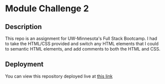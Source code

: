 # Module Challenge 2

## Description
This repo is an assignment for UW-Minnesota's Full Stack Bootcamp. I had to take the HTML/CSS provided and switch any HTML elements that I could to semantic HTML elements, and add comments to both the HTML and CSS. 

## Deployment
You can view this repository deployed live at [this link](https://maxholzmann.github.io/module2/)
